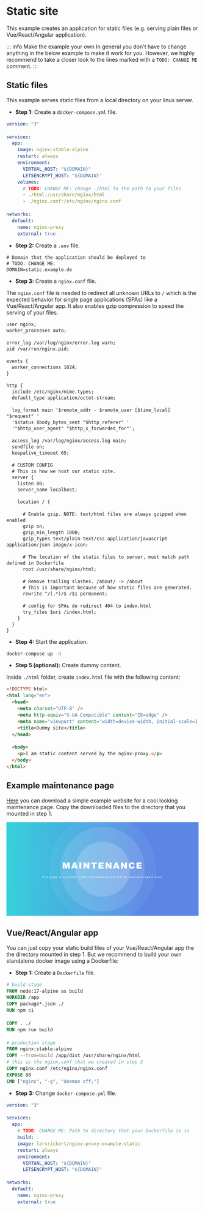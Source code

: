 # Static site

This example creates an application for static files (e.g. serving plain files or Vue/React/Angular application).

::: info Make the example your own
In general you don't have to change anything in the below example to make it work for you. However, we highly recommend to take a closer look to the lines marked with a `TODO: CHANGE ME` comment.
:::

## Static files

This example serves static files from a local directory on your linux server.

- **Step 1:** Create a `docker-compose.yml` file.

```yaml
version: "3"

services:
  app:
    image: nginx:stable-alpine
    restart: always
    environment:
      VIRTUAL_HOST: "${DOMAIN}"
      LETSENCRYPT_HOST: "${DOMAIN}"
    volumes:
      # TODO: CHANGE ME: change ./html to the path to your files
      - ./html:/usr/share/nginx/html
      - ./nginx.conf:/etc/nginx/nginx.conf

networks:
  default:
    name: nginx-proxy
    external: true
```

- **Step 2:** Create a `.env` file.

```apacheconf
# Domain that the application should be deployed to
# TODO: CHANGE ME:
DOMAIN=static.example.de
```

- **Step 3:** Create a `nginx.conf` file.

The `nginx.conf` file is needed to redirect all unknown URLs to `/` which is the expected behavior for single page applications (SPAs) like a Vue/React/Angular app. It also enables gzip compression to speed the serving of your files.

```apacheconf
user nginx;
worker_processes auto;

error_log /var/log/nginx/error.log warn;
pid /var/run/nginx.pid;

events {
  worker_connections 1024;
}

http {
  include /etc/nginx/mime.types;
  default_type application/octet-stream;

  log_format main '$remote_addr - $remote_user [$time_local] "$request" '
  '$status $body_bytes_sent "$http_referer" '
  '"$http_user_agent" "$http_x_forwarded_for"';

  access_log /var/log/nginx/access.log main;
  sendfile on;
  keepalive_timeout 65;

  # CUSTOM CONFIG
  # This is how we host our static site.
  server {
    listen 80;
    server_name localhost;

    location / {

      # Enable gzip. NOTE: text/html files are always gzipped when enabled
      gzip on;
      gzip_min_length 1000;
      gzip_types text/plain text/css application/javascript application/json image/x-icon;

      # The location of the static files to server, must match path defined in Dockerfile
      root /usr/share/nginx/html;

      # Remove trailing slashes. /about/ -> /about
      # This is important because of how static files are generated.
      rewrite ^/(.*)/$ /$1 permanent;

      # config for SPAs do redirect 404 to index.html
      try_files $uri /index.html;
    }
  }
}
```

- **Step 4:** Start the application.

```bash
docker-compose up -d
```

- **Step 5 (optional):** Create dummy content.

Inside `./html` folder, create `index.html` file with the following content:

```html
<!DOCTYPE html>
<html lang="en">
  <head>
    <meta charset="UTF-8" />
    <meta http-equiv="X-UA-Compatible" content="IE=edge" />
    <meta name="viewport" content="width=device-width, initial-scale=1.0" />
    <title>Dummy site</title>
  </head>

  <body>
    <p>I am static content served by the nginx-proxy.</p>
  </body>
</html>
```

## Example maintenance page

[Here](../assets/example-static-maintenance-page.zip) you can download a simple example website for a cool looking maintenance page. Copy the downloaded files to the directory that you mounted in step 1.

![Example maintenance page](../assets/example-static-maintenance.png)

## Vue/React/Angular app

You can just copy your static build files of your Vue/React/Angular app the the directory mounted in step 1. But we recommend to build your own standalone docker image using a Dockerfile:

- **Step 1:** Create a `Dockerfile` file.

```dockerfile
# build stage
FROM node:17-alpine as build
WORKDIR /app
COPY package*.json ./
RUN npm ci

COPY . ./
RUN npm run build

# production stage
FROM nginx:stable-alpine
COPY --from=build /app/dist /usr/share/nginx/html
# this is the nginx.conf that we created in step 3
COPY nginx.conf /etc/nginx/nginx.conf
EXPOSE 80
CMD ["nginx", "-g", "daemon off;"]
```

- **Step 3:** Change `docker-compose.yml` file.

```yaml
version: "3"

services:
  app:
    # TODO: CHANGE ME: Path to directory that your Dockerfile is in
    build: .
    image: larsrickert/nginx-proxy-example-static
    restart: always
    environment:
      VIRTUAL_HOST: "${DOMAIN}"
      LETSENCRYPT_HOST: "${DOMAIN}"

networks:
  default:
    name: nginx-proxy
    external: true
```
